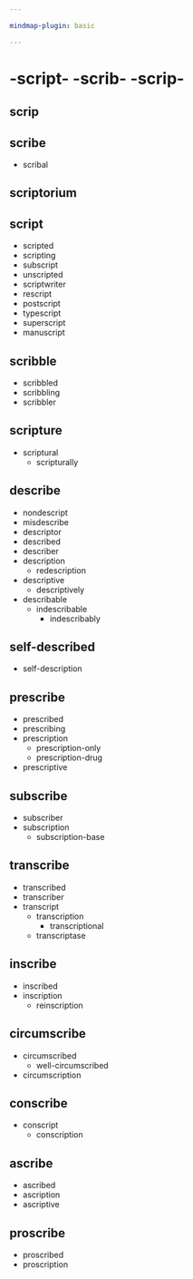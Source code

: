 ```yaml
---

mindmap-plugin: basic

---
```


# -script- -scrib- -scrip-

## scrip

## scribe
- scribal

## scriptorium

## script
- scripted
- scripting
- subscript
- unscripted
- scriptwriter
- rescript
- postscript
- typescript
- superscript
- manuscript

## scribble
- scribbled
- scribbling
- scribbler

## scripture
- scriptural
   - scripturally

## describe
- nondescript
- misdescribe
- descriptor
- described
- describer
- description
   - redescription
- descriptive
   - descriptively
- describable
   - indescribable
      - indescribably

## self-described
- self-description

## prescribe
- prescribed
- prescribing
- prescription
   - prescription-only
   - prescription-drug
- prescriptive

## subscribe
- subscriber
- subscription
   - subscription-base

## transcribe
- transcribed
- transcriber
- transcript
   - transcription
      - transcriptional
   - transcriptase

## inscribe
- inscribed
- inscription
   - reinscription

## circumscribe
- circumscribed
   - well-circumscribed
- circumscription

## conscribe
- conscript
   - conscription

## ascribe
- ascribed
- ascription
- ascriptive

## proscribe
- proscribed
- proscription